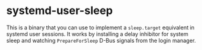 <!--
SPDX-FileCopyrightText: 2022 Noah Fontes

SPDX-License-Identifier: Apache-2.0
-->

# systemd-user-sleep

This is a binary that you can use to implement a `sleep.target` equivalent in systemd user sessions. It works by installing a delay inhibitor for system sleep and watching `PrepareForSleep` D-Bus signals from the login manager.
